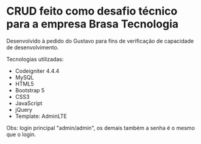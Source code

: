 # CRUD feito como desafio técnico para a empresa Brasa Tecnologia

Desenvolvido à pedido do Gustavo para fins de verificação de capacidade de desenvolvimento.

Tecnologias utilizadas:
- Codeigniter 4.4.4
- MySQL
- HTML5
- Bootstrap 5
- CSS3
- JavaScript
- jQuery
- Template: AdminLTE

Obs: login principal "admin/admin", os demais também a senha é o mesmo que o login.
